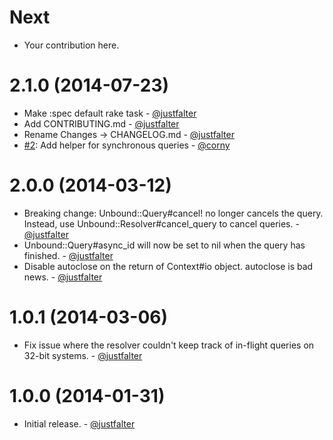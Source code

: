 Next
====

* Your contribution here.

2.1.0 (2014-07-23)
==================

* Make :spec default rake task - [@justfalter](https://github.com/justfalter) 
* Add CONTRIBUTING.md - [@justfalter](https://github.com/justfalter) 
* Rename Changes -> CHANGELOG.md - [@justfalter](https://github.com/justfalter) 
* [#2](https://github.com/justfalter/unbound-ruby/pull/2): Add helper for synchronous queries - [@corny](https://github.com/corny)

2.0.0 (2014-03-12)
==================
* Breaking change: Unbound::Query#cancel! no longer cancels the query. Instead, use Unbound::Resolver#cancel_query to cancel queries. - [@justfalter](https://github.com/justfalter) 
* Unbound::Query#async_id will now be set to nil when the query has finished. - [@justfalter](https://github.com/justfalter) 
* Disable autoclose on the return of Context#io object. autoclose is bad news. - [@justfalter](https://github.com/justfalter) 

1.0.1 (2014-03-06)
==================
* Fix issue where the resolver couldn't keep track of in-flight queries on 32-bit systems. - [@justfalter](https://github.com/justfalter) 

1.0.0 (2014-01-31)
==================
* Initial release. - [@justfalter](https://github.com/justfalter) 
